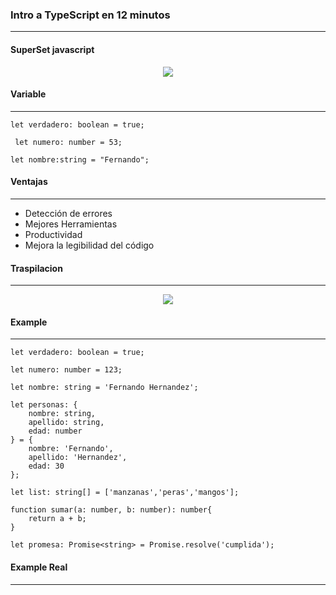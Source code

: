### Intro a TypeScript en 12 minutos
____

#### SuperSet javascript

<p align="center">
  <img src="https://github.com/FernandoFH/JavaScript/blob/master/Notes/IMG/SuperSetJs.JPG">
</p>

#### Variable 
____

`` let verdadero: boolean = true; ``

`` let numero: number = 53;``

`` let nombre:string = "Fernando"; ``

#### Ventajas 
____
* Detección de errores 
* Mejores Herramientas 
* Productividad 
* Mejora la legibilidad del código 

#### Traspilacion 
____
<p align="center">
  <img src="https://github.com/FernandoFH/JavaScript/blob/master/Notes/IMG/TrsnPilar.JPG">
</p>

#### Example
____
~~~
let verdadero: boolean = true;

let numero: number = 123;

let nombre: string = 'Fernando Hernandez';

let personas: {
    nombre: string,
    apellido: string,
    edad: number
} = {
    nombre: 'Fernando',
    apellido: 'Hernandez',
    edad: 30
};

let list: string[] = ['manzanas','peras','mangos'];

function sumar(a: number, b: number): number{
    return a + b;
}

let promesa: Promise<string> = Promise.resolve('cumplida'); 
~~~

#### Example Real 
____

